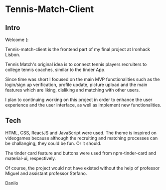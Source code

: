 <h1>Tennis-Match-Client</h1>

<h2>Intro</h2>

Welcome (:

Tennis-match-client is the frontend part of my final project at Ironhack Lisbon. 

Tennis Match's original idea is to connect tennis players recruiters to college tennis coaches, similar to the tinder App. 

Since time was short I focused on the main MVP functionalities such as the login/sign up verification, profile update, picture upload and the main features which are liking, disliking and matching with other users. 

I plan to continuing working on this project in order to enhance the user experience and the user interface, as well as implement new functionalities. 

<h2>Tech</h2>

HTML, CSS, ReactJS and JavaScript were used. The theme is inspired on videogames because although the recruiting and matching processes can be challanging, they could be fun. Or it should. 

The tinder card feature and buttons were used from npm-tinder-card and material-ui, respectively.

Of course, the project would not have existed without the help of professor Miguel and assistant professor Stefano. 

Danilo
